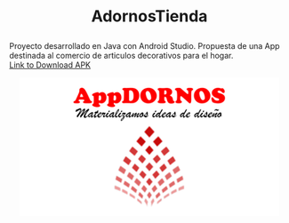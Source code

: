 # <p align="center">AdornosTienda</p> 
Proyecto desarrollado en Java con Android Studio.
Propuesta de una App destinada al comercio de articulos decorativos para el hogar.
<br>
<a href="/apk/appDornosFinal.apk" download="appDornosFinal.apk">Link to Download APK</a>
<p align="center">
  <img height="250" src="/app/src/main/res/drawable-v24/logo1.png" alt="My cool logo"/>
  </p>

